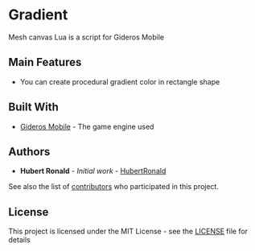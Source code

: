# Gradient
Mesh canvas Lua is a script for Gideros Mobile

## Main Features
* You can create procedural gradient color in rectangle shape
<p align="left">
<a href="https://github.com/HubertRonald/Gradient/blob/master/Samples/firewatch.png" title="FireWatch"/></a>
</p>
<p align="center">
<a href="https://github.com/HubertRonald/Gradient/blob/master/Samples/mango.png" title="Mango"/></a>
</p>
<p align="right">
<a href="https://github.com/HubertRonald/Gradient/blob/master/Samples/royalblue.png" title="Royal Blue"/></a>
</p>

## Built With

* [Gideros Mobile](http://giderosmobile.com//) - The game engine used

## Authors

* **Hubert Ronald** - *Initial work* - [HubertRonald](https://github.com/HubertRonald)

See also the list of [contributors](https://github.com/HubertRonald/Gradient/contributors) who participated in this project.

## License

This project is licensed under the MIT License - see the [LICENSE](LICENSE) file for details
